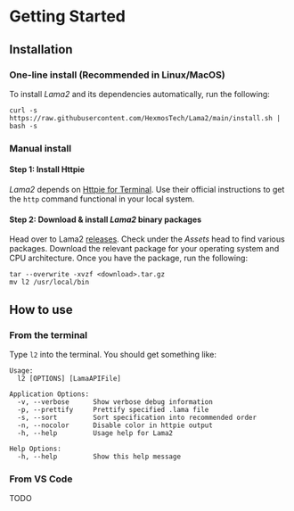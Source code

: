 # Getting Started

## Installation

### One-line install (Recommended in Linux/MacOS)

To install *Lama2* and its dependencies automatically, run the following:

```
curl -s https://raw.githubusercontent.com/HexmosTech/Lama2/main/install.sh | bash -s
```

### Manual install

#### Step 1: Install Httpie

*Lama2* depends on [Httpie for Terminal](https://httpie.io/cli). Use
their official instructions to get the `http` command functional in
your local system. 

#### Step 2: Download & install *Lama2* binary packages

Head over to Lama2 [releases](https://github.com/HexmosTech/Lama2/releases). Check under
the *Assets* head to find various packages. Download the relevant package for your 
operating system and CPU architecture. Once you have the package, run the following:

```
tar --overwrite -xvzf <download>.tar.gz
mv l2 /usr/local/bin
```


## How to use

### From the terminal

Type `l2` into the terminal. You should get something like:

```
Usage:
  l2 [OPTIONS] [LamaAPIFile]

Application Options:
  -v, --verbose      Show verbose debug information
  -p, --prettify     Prettify specified .lama file
  -s, --sort         Sort specification into recommended order
  -n, --nocolor      Disable color in httpie output
  -h, --help         Usage help for Lama2

Help Options:
  -h, --help         Show this help message
```

### From VS Code

TODO